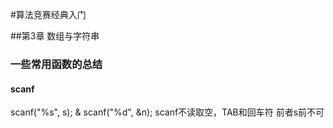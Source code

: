 #算法竞赛经典入门

##第3章 数组与字符串

### 一些常用函数的总结

#### scanf
  scanf("%s", s); & scanf("%d", &n);
  scanf不读取空，TAB和回车符
  前者s前不可 
